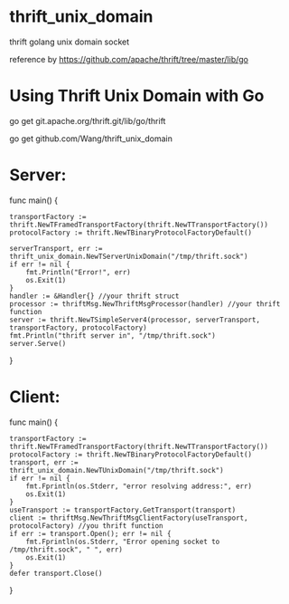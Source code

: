 thrift_unix_domain
==================

thrift golang unix domain socket

reference by https://github.com/apache/thrift/tree/master/lib/go

Using Thrift Unix Domain with Go
================================
go get git.apache.org/thrift.git/lib/go/thrift

go get github.com/Wang/thrift_unix_domain

Server:
=======

func main() {

    transportFactory := thrift.NewTFramedTransportFactory(thrift.NewTTransportFactory())
    protocolFactory := thrift.NewTBinaryProtocolFactoryDefault()
    
    serverTransport, err := thrift_unix_domain.NewTServerUnixDomain("/tmp/thrift.sock")
    if err != nil {
        fmt.Println("Error!", err)
        os.Exit(1)
    }
    handler := &Handler{} //your thrift struct
    processor := thriftMsg.NewThriftMsgProcessor(handler) //your thrift function
    server := thrift.NewTSimpleServer4(processor, serverTransport, transportFactory, protocolFactory)
    fmt.Println("thrift server in", "/tmp/thrift.sock")
    server.Serve()
}

Client:
=======

func main() {

    transportFactory := thrift.NewTFramedTransportFactory(thrift.NewTTransportFactory())
    protocolFactory := thrift.NewTBinaryProtocolFactoryDefault()
    transport, err := thrift_unix_domain.NewTUnixDomain("/tmp/thrift.sock")
    if err != nil {
        fmt.Fprintln(os.Stderr, "error resolving address:", err)
        os.Exit(1)
    }
    useTransport := transportFactory.GetTransport(transport)
    client := thriftMsg.NewThriftMsgClientFactory(useTransport, protocolFactory) //you thrift function
    if err := transport.Open(); err != nil {
        fmt.Fprintln(os.Stderr, "Error opening socket to /tmp/thrift.sock", " ", err)
        os.Exit(1)
    }
    defer transport.Close()

}

